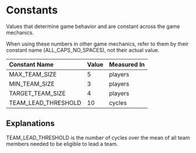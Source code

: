 # Constants

Values that determine game behavior and are constant across the game mechanics.

When using these numbers in other game mechanics, refer to them by their constant name (ALL_CAPS_NO_SPACES), not their actual value.

| Constant Name       | Value | Measured In |
|:--------------------|:------|:------------|
| MAX_TEAM_SIZE       | 5     | players     |
| MIN_TEAM_SIZE       | 3     | players     |
| TARGET_TEAM_SIZE    | 4     | players     |
| TEAM_LEAD_THRESHOLD | 10    | cycles      |

## Explanations

TEAM_LEAD_THRESHOLD is the number of cycles over the mean of all team members needed to be eligible to lead a team.
